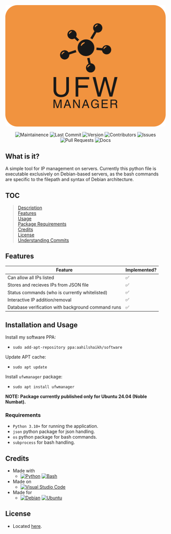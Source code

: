 ![UFWManagerLogo](ufwmanager.png)

<p align="center">
    <img src="https://img.shields.io/badge/Maintained%3F-yes-green.svg" alt="Maintainence">
    <img src="https://img.shields.io/github/last-commit/The007Programmer/UFW-Manager" alt="Last Commit">
    <img src="https://img.shields.io/github/v/tag/The007Programmer/UFW-Manager" alt="Version">
    <img src="https://img.shields.io/github/contributors/The007Programmer/UFW-Manager" alt="Contributors">
    <img src="https://img.shields.io/github/issues/The007Programmer/UFW-Manager" alt="Issues">
    <img src="https://img.shields.io/github/issues-pr/The007Programmer/UFW-Manager" alt="Pull Requests">
    <img src="https://img.shields.io/badge/Read%20the%20Docs-8CA1AF?logo=readthedocs&logoColor=fff" alt="Docs">
</p>

## What is it?
A simple tool for IP management on servers. Currently this python file is executable exclusively on Debian-based servers, as the bash commands are specific to the filepath and syntax of Debian architecture.

## TOC
> [Description](#what-is-it)<br>
> [Features](#features)<br>
> [Usage](#installation-and-usage)<br>
> [Package Requirements](#requirements)<br>
> [Credits](#credits)<br>
> [License](#license)<br>
> [Understanding Commits](#commits-key)<br>

## Features
| Feature    | Implemented? |
| -------- | ------- |
|Can allow all IPs listed|✅|
|Stores and recieves IPs from JSON file|✅|
|Status commands (who is currently whitelisted)|✅|
|Interactive IP addition/removal|✅|
|Database verification with background command runs|✅|

## Installation and Usage

Install my software PPA:
- `sudo add-apt-repository ppa:aahilshaikh/software`

Update APT cache:
- `sudo apt update`

Install `ufwmanager` package:
- `sudo apt install ufwmanager`

**NOTE: Package currently published only for Ubuntu 24.04 (Noble Numbat).**

### Requirements
- `Python 3.10+` for running the application.
- `json` python package for json handling.
- `os` python package for bash commands.
- `subprocess` for bash handling.

## Credits
- Made with
    - [![Python](https://img.shields.io/badge/Python-3776AB?logo=python&logoColor=fff)](#) [![Bash](https://img.shields.io/badge/Bash-4EAA25?logo=gnubash&logoColor=fff)](#)
- Made on
    - [![Visual Studio Code](https://custom-icon-badges.demolab.com/badge/Visual%20Studio%20Code-0078d7.svg?logo=vsc&logoColor=white)](#)
- Made for
    - [![Debian](https://img.shields.io/badge/Debian-A81D33?logo=debian&logoColor=fff)](#) [![Ubuntu](https://img.shields.io/badge/Ubuntu-E95420?logo=ubuntu&logoColor=white)](#)

## License
- Located [here](https://github.com/The007Programmer/UFW-Manager/blob/main/LICENSE.md).